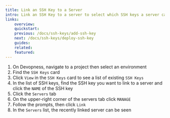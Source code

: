 ```yaml
---
title: Link an SSH Key to a Server
intro: Link an SSH Key to a server to select which SSH keys a server can have deployed.
links:
    overview:
    quickstart:
    previous: /docs/ssh-keys/add-ssh-key
    next: /docs/ssh-keys/deploy-ssh-key
    guides:
    related:
    featured:
---
```


1. On Devopness, navigate to a project then select an environment
1. Find the `SSH Keys` card
1. Click `View` in the `SSH Keys` card to see a list of existing `SSH Keys`
1. In the list of SSH keys, find the SSH key you want to link to a server and click the `NAME` of the SSH key
1. Click the `Servers` tab
1. On the upper-right corner of the servers tab click `MANAGE`
1. Follow the prompts, then click `Link`
1. In the `Servers` list, the recently linked server can be seen
